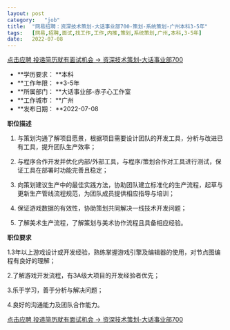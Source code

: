 ```yaml
---
layout:	post
category:	"job"
title:	"网易招聘：资深技术策划-大话事业部700-策划-系统策划-广州本科3-5年"
tags:	[网易,招聘,面试,找工作,工作,内推,策划,系统策划,广州,本科,3-5年]
date:	2022-07-08
---
```


[点击应聘 投递简历就有面试机会 ->  资深技术策划-大话事业部700](http://mobile.bole.netease.com/bole/boleDetail?id=33475&employeeId=346f03c3cda5f04c&key=all)



- **学历要求： **本科
- **工作年限： **3-5年
- **所属部门： **大话事业部-赤子心工作室
- **工作城市： **广州
- **发布日期： **2022-07-08



**职位描述**

1. 与策划沟通了解项目愿景，根据项目需要设计团队的开发工具，分析与改进已有工具，提升团队生产效率；

2. 与程序合作开发并优化内部/外部工具，与程序/策划合作对工具进行测试，保证工具在部署时功能完善且稳定；

3. 向策划建议生产中的最佳实践方法，协助团队建立标准化的生产流程，起草与更新生产管线流程规范，为团队成员提供相应指导与培训；

4. 保证游戏数据的有效性，协助策划共同解决一线技术开发问题；

5. 了解美术生产流程，了解策划与美术协作流程且具备相应经验。



**职位要求**

1.3年以上游戏设计或开发经验，熟练掌握游戏引擎及编辑器的使用，对节点图编程有良好的理解；

2.了解游戏开发流程，有3A级大项目的开发经验者优先；

3.乐于学习，善于分析与解决问题；

4.良好的沟通能力及团队合作能力。



[点击应聘 投递简历就有面试机会 ->  资深技术策划-大话事业部700](http://mobile.bole.netease.com/bole/boleDetail?id=33475&employeeId=346f03c3cda5f04c&key=all)